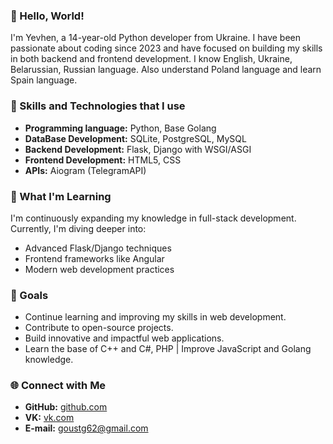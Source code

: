 ### 👋 Hello, World!

I'm Yevhen, a 14-year-old Python developer from Ukraine. I have been passionate about coding since 2023 and have focused on building my skills in both backend and frontend development.
I know English, Ukraine, Belarussian, Russian language. Also understand Poland language and learn Spain language.

### 🌟 Skills and Technologies that I use

- **Programming language:** Python, Base Golang
- **DataBase Development:** SQLite, PostgreSQL, MySQL
- **Backend Development:** Flask, Django with WSGI/ASGI
- **Frontend Development:** HTML5, CSS
- **APIs:** Aiogram (TelegramAPI)

### 🌱 What I'm Learning

I'm continuously expanding my knowledge in full-stack development. Currently, I'm diving deeper into:

- Advanced Flask/Django techniques
- Frontend frameworks like Angular
- Modern web development practices

### 🎯 Goals

- Continue learning and improving my skills in web development.
- Contribute to open-source projects.
- Build innovative and impactful web applications.
- Learn the base of C++ and C#, PHP | Improve JavaScript and Golang knowledge.

### 🌐 Connect with Me

- **GitHub:** [github.com](https://github.com/pipStealth)
- **VK:** [vk.com](https://vk.com/bro.goust) 
- **E-mail:** goustg62@gmail.com
